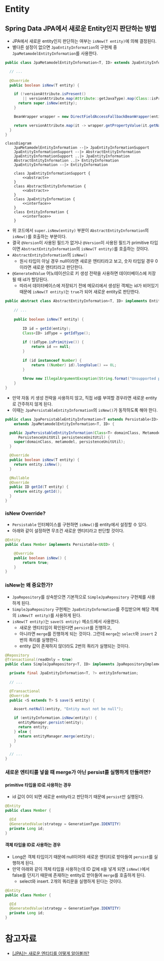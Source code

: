 # Entity

## Spring Data JPA에서 새로운 Entity인지 판단하는 방법

- JPA에서 새로운 entity인지 판단하는 여부는 `isNew(T entity)`에 의해 결정된다.
- 별다른 설정이 없으면 `JpaEntityInformation`의 구현체 중 `JpaMetamodelEntityInformation`를 사용한다.

```java
public class JpaMetamodelEntityInformation<T, ID> extends JpaEntityInformationSupport<T, ID> {

  // ...
  
  @Override
  public boolean isNew(T entity) {

    if (!versionAttribute.isPresent()
        || versionAttribute.map(Attribute::getJavaType).map(Class::isPrimitive).orElse(false)) {
      return super.isNew(entity);
    }

    BeanWrapper wrapper = new DirectFieldAccessFallbackBeanWrapper(entity);

    return versionAttribute.map(it -> wrapper.getPropertyValue(it.getName()) == null).orElse(true);
  }
}
```

```mermaid
classDiagram
    JpaMetamodelEntityInformation --|> JpaEntityInformationSupport
    JpaEntityInformationSupport --|> AbstractEntityInformation
    JpaEntityInformationSupport ..|> JpaEntityInformation
    AbstractEntityInformation ..|> EntityInformation
    JpaEntityInformation --|> EntityInformation
    
    class JpaEntityInformationSupport {
        <<abstract>>
    }
    class AbstractEntityInformation {
        <<abstract>>
    }
    class JpaEntityInformation {
        <<interface>>
    }
    class EntityInformation {
        <<interface>>
    }
```

- 위 코드에서 `super.isNew(entity)` 부분이 `AbstractEntityInformation`의 `isNew()`를 호출하는 부분이다.
- 결국 `@Version`이 사용된 필드가 없거나 `@Version`이 사용된 필드가 primitive 타입이면 `AbstractEntityInformation`의 `isNew(T entity)`를 호출하는 것이다.
- `AbstractEntityInformation`의 `isNew()`
  - 원시 타입이 아닐 경우 null이라면 새로운 엔티티라고 보고, 숫자 타입일 경우 0이라면 새로운 엔티티라고 판단한다.
- `@GeneratedValue` 어노테이션으로 키 생성 전략을 사용하면 데이터베이스에 저장될 때 id가 할당된다.
  - 따라서 데이터베이스에 저장되기 전에 메모리에서 생성된 객체는 id가 비어있기 때문에 `isNew(T entity)`는 `true`가 되어 새로운 entity로 판단한다.

```java
public abstract class AbstractEntityInformation<T, ID> implements EntityInformation<T, ID> {
  
    // ...
  
    public boolean isNew(T entity) {
      
        ID id = getId(entity);
        Class<ID> idType = getIdType();
        
        if (!idType.isPrimitive()) {
            return id == null;
        }
        
        if (id instanceof Number) {
            return ((Number) id).longValue() == 0L;
        }
        
        throw new IllegalArgumentException(String.format("Unsupported primitive id type %s", idType));
    }
}
```

- 만약 자동 키 생성 전략을 사용하지 않고, 직접 id를 부여할 경우라면 새로운 entity로 간주하지 않게 된다.
- 이때는 `JpaPersistableEntityInformation`의 `isNew()`가 동작하도록 해야 한다.

```java
public class JpaPersistableEntityInformation<T extends Persistable<ID>, ID>
    extends JpaMetamodelEntityInformation<T, ID> {

  public JpaPersistableEntityInformation(Class<T> domainClass, Metamodel metamodel,
      PersistenceUnitUtil persistenceUnitUtil) {
    super(domainClass, metamodel, persistenceUnitUtil);
  }

  @Override
  public boolean isNew(T entity) {
    return entity.isNew();
  }

  @Nullable
  @Override
  public ID getId(T entity) {
    return entity.getId();
  }
}
```


### isNew Override?

- `Persistable` 인터페이스를 구현하면 `isNew()`를 entity에서 설정할 수 있다.
- 아래와 같이 설정하면 무조건 새로운 엔티티라고 판단할 것이다.

```java
@Entity
public class Member implements Persistable<UUID> {

    @Override
    public boolean isNew() {
        return true;
    }
}
```

### isNew는 왜 중요한가?

- `JpaRepository`를 상속받으면 기본적으로 `SimpleJpaRepository` 구현체를 사용하게 된다.
- `SimpleJpaRepository` 구현체는 `JpaEntityInformation`를 주입받으며 해당 객체의 `isNew(T entity)`를 사용하게 된다.
- `isNew(T entity)`는 `save(S entity)` 메소드에서 사용한다.
  - 새로운 엔티티임이 확인된다면 `persist`를 진행하고,
  - 아니라면 `merge`를 진행하게 되는 것이다. 그런데 `merge`는 `select`와 `insert` 2번의 쿼리를 실행한다.
  - entity 값이 존재하지 않더라도 2번의 쿼리가 실행되는 것이다.

```java
@Repository
@Transactional(readOnly = true)
public class SimpleJpaRepository<T, ID> implements JpaRepositoryImplementation<T, ID> {

  private final JpaEntityInformation<T, ?> entityInformation;
  
  // ...

  @Transactional
  @Override
  public <S extends T> S save(S entity) {

    Assert.notNull(entity, "Entity must not be null");

    if (entityInformation.isNew(entity)) {
      entityManager.persist(entity);
      return entity;
    } else {
      return entityManager.merge(entity);
    }
  }

  // ...
}
```

### 새로운 엔티티를 넣을 때 merge가 아닌 persist를 실행하게 만들려면?

#### primitive 타입을 ID로 사용하는 경우

- id 값이 0이 되면 새로운 entity라고 판단하기 때문에 `persist`만 실행된다.

```java
@Entity
public class Member {

  @Id
  @GeneratedValue(strategy = GenerationType.IDENTITY)
  private Long id;
}
```

#### 객체 타입을 ID로 사용하는 경우

- Long은 객체 타입이기 때문에 null이어야 새로운 엔티티로 받아들여 `persist`를 실행하게 된다.
- 만약 아래와 같이 객체 타입을 사용하는데 ID 값에 `0`을 넣게 되면 `isNew()`에서 false를 던지기 때문에 존재하는 entity로 받아들여 `merge`를 호출하게 된다.
  - select와 insert. 2개의 쿼리문을 실행하게 된다는 것이다.

```java
@Entity
public class Member {

  @Id
  @GeneratedValue(strategy = GenerationType.IDENTITY)
  private Long id;
}
```

# 참고자료

- [[JPA]는 새로운 엔티티를 어떻게 알아볼까?](https://hyewoncc.github.io/jpa-is-new/)
